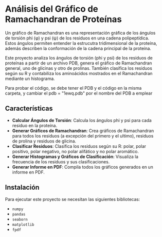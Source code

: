 # Análisis del Gráfico de Ramachandran de Proteínas

Un gráfico de Ramachandran es una representación gráfica de los ángulos de torsión phi (φ) y psi (ψ) de los residuos en una cadena polipeptídica. Estos ángulos permiten entender la estrucutra tridimensional de la  proteína, además describen la conformación de la cadena principal de la proteína. 

Este proyecto analiza los ángulos de torsión (phi y psi) de los residuos de proteínas a partir de un archivo PDB, genera el gráfico de Ramachandran general, uno de glicinas y otro de prolinas. También clasifica los residuos según su R y contabiliza los aminoácidos mostrados en el Ramachandran mediante un histograma.

Para probar el código, se debe tener el PDB y el código en la misma carpeta, y cambiar el pdb = "1ewq.pdb" por el nombre del PDB a emplear

## Características

- **Calcular Ángulos de Torsión**: Calcula los ángulos phi y psi para cada residuo en la proteína.
- **Generar Gráficos de Ramachandran**: Crea gráficos de Ramachandran para todos los residuos (a excepción del primero y el ultimo), residuos de prolina y residuos de glicina.
- **Clasificar Residuos**: Clasifica los residuos según su R: polar, polar positivo, polar negativo, no polar alifático y no polar aromático.
- **Generar Histogramas y Gráficos de Clasificación**: Visualiza la frecuencia de los residuos y sus clasificaciones.
- **Generar Informe en PDF**: Compila todos los gráficos generados en un informe en PDF.

## Instalación

Para ejecutar este proyecto se necesitan las siguientes bibliotecas:

- `numpy`
- `pandas`
- `seaborn`
- `matplotlib`
- `fpdf`
